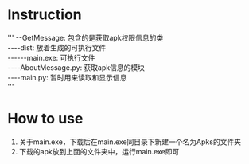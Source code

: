 # Instruction
'''
  --GetMessage:             包含的是获取apk权限信息的类  
  ----dist:                 放着生成的可执行文件  
  ------main.exe:           可执行文件  
  ----AboutMessage.py:      获取apk信息的模块  
  ----main.py:              暂时用来读取和显示信息  
'''
# How to use
  1. 关于main.exe，下载后在main.exe同目录下新建一个名为Apks的文件夹
  2. 下载的apk放到上面的文件夹中，运行main.exe即可
